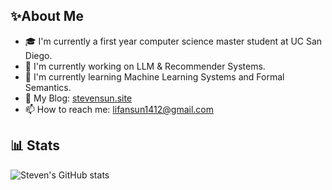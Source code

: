 ## ✨About Me
- 🎓 I'm currently a first year computer science master student at UC San Diego.
- 🔭 I'm currently working on LLM & Recommender Systems.
- 🌱 I'm currently learning Machine Learning Systems and Formal Semantics.
- 📔 My Blog: [stevensun.site](https://stevensun.site)
- 📫 How to reach me: lifansun1412@gmail.com

## 📊 Stats
![Steven's GitHub stats](https://github-readme-stats.vercel.app/api?username=tiebreaker4869&show_icons=true&theme=radical)

